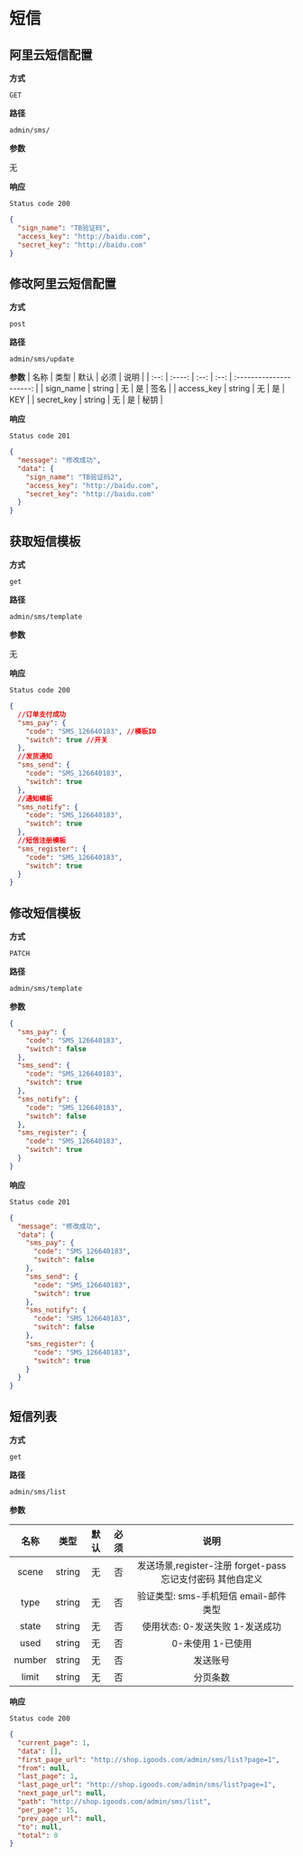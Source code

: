 # 短信

## 阿里云短信配置

**方式**

`GET`

**路径**

`admin/sms/`

**参数**

无

**响应**

`Status code 200`

```json
{
  "sign_name": "TB验证码",
  "access_key": "http://baidu.com",
  "secret_key": "http://baidu.com"
}
```

## 修改阿里云短信配置

**方式**

`post`

**路径**

`admin/sms/update`

**参数**
| 名称 | 类型 | 默认 | 必须 | 说明 |
| :--: | :----: | :--: | :--: | :---------------------: |
| sign_name | string | 无 | 是 | 签名 |
| access_key | string | 无 | 是 | KEY |
| secret_key | string | 无 | 是 | 秘钥 |

**响应**

`Status code 201`

```json
{
  "message": "修改成功",
  "data": {
    "sign_name": "TB验证码2",
    "access_key": "http://baidu.com",
    "secret_key": "http://baidu.com"
  }
}
```

## 获取短信模板

**方式**

`get`

**路径**

`admin/sms/template`

**参数**

无

**响应**

`Status code 200`

```json
{
  //订单支付成功
  "sms_pay": {
    "code": "SMS_126640183", //模板ID
    "switch": true //开关
  },
  //发货通知
  "sms_send": {
    "code": "SMS_126640183",
    "switch": true
  },
  //通知模板
  "sms_notify": {
    "code": "SMS_126640183",
    "switch": true
  },
  //短信注册模板
  "sms_register": {
    "code": "SMS_126640183",
    "switch": true
  }
}
```

## 修改短信模板

**方式**

`PATCH`

**路径**

`admin/sms/template`

**参数**

```json
{
  "sms_pay": {
    "code": "SMS_126640183",
    "switch": false
  },
  "sms_send": {
    "code": "SMS_126640183",
    "switch": true
  },
  "sms_notify": {
    "code": "SMS_126640183",
    "switch": false
  },
  "sms_register": {
    "code": "SMS_126640183",
    "switch": true
  }
}
```

**响应**

`Status code 201`

```json
{
  "message": "修改成功",
  "data": {
    "sms_pay": {
      "code": "SMS_126640183",
      "switch": false
    },
    "sms_send": {
      "code": "SMS_126640183",
      "switch": true
    },
    "sms_notify": {
      "code": "SMS_126640183",
      "switch": false
    },
    "sms_register": {
      "code": "SMS_126640183",
      "switch": true
    }
  }
}
```

## 短信列表

**方式**

`get`

**路径**

`admin/sms/list`

**参数**

|  名称  |  类型  | 默认 | 必须 |                            说明                            |
| :----: | :----: | :--: | :--: | :--------------------------------------------------------: |
| scene  | string |  无  |  否  | 发送场景,register-注册 forget-pass 忘记支付密码 其他自定义 |
|  type  | string |  无  |  否  |           验证类型: sms-手机短信 email-邮件类型            |
| state  | string |  无  |  否  |              使用状态: 0-发送失败 1-发送成功               |
|  used  | string |  无  |  否  |                     0-未使用 1-已使用                      |
| number | string |  无  |  否  |                          发送账号                          |
| limit  | string |  无  |  否  |                          分页条数                          |

**响应**

`Status code 200`

```json
{
  "current_page": 1,
  "data": [],
  "first_page_url": "http://shop.igoods.com/admin/sms/list?page=1",
  "from": null,
  "last_page": 1,
  "last_page_url": "http://shop.igoods.com/admin/sms/list?page=1",
  "next_page_url": null,
  "path": "http://shop.igoods.com/admin/sms/list",
  "per_page": 15,
  "prev_page_url": null,
  "to": null,
  "total": 0
}
```

